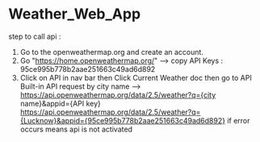 # Weather_Web_App
step to call api : 
1. Go to the openweathermap.org and create an account.
2. Go "https://home.openweathermap.org/" --> copy API Keys : 95ce995b778b2aae251663c49ad6d892
3. Click on API in nav bar then Click Current Weather doc then go to API Built-in API request by city name --> https://api.openweathermap.org/data/2.5/weather?q={city name}&appid={API key}
 https://api.openweathermap.org/data/2.5/weather?q={Lucknow}&appid={95ce995b778b2aae251663c49ad6d892}  if error occurs means api is not activated
